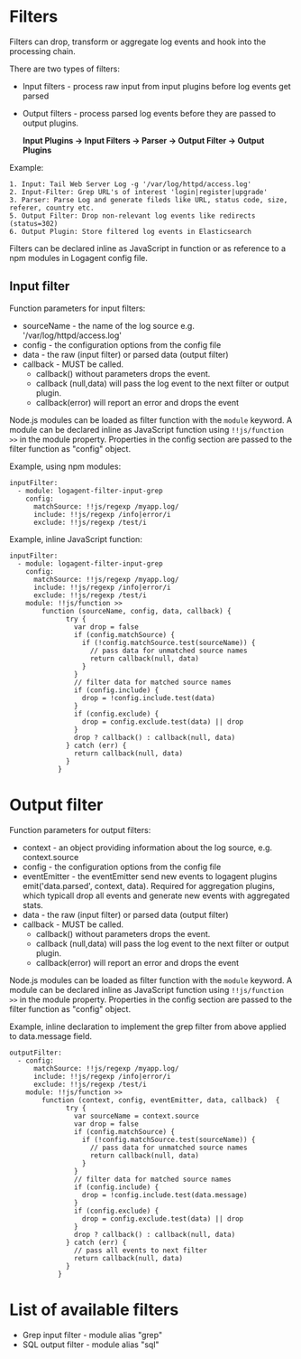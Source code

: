 # Filters

Filters can drop, transform or aggregate log events and hook into the processing chain. 

There are two types of filters:
- Input filters - process raw input from input plugins before log events get parsed
- Output filters - process parsed log events before they are passed to output plugins.


   __Input Plugins -> **Input Filters** -> Parser -> **Output Filter** -> Output Plugins__


Example: 
```
1. Input: Tail Web Server Log -g '/var/log/httpd/access.log'
2. Input-Filter: Grep URL's of interest 'login|register|upgrade'   
3. Parser: Parse Log and generate fileds like URL, status code, size, referer, country etc.
5. Output Filter: Drop non-relevant log events like redirects (status=302)
6. Output Plugin: Store filtered log events in Elasticsearch
```

Filters can be declared inline as JavaScript in function or as reference to a npm modules in Logagent config file. 

## Input filter

Function parameters for input filters:

- sourceName - the name of the log source e.g. '/var/log/httpd/access.log'
- config - the configuration options from the config file 
- data - the raw (input filter) or parsed data (output filter)
- callback - MUST be called. 
  - callback() without parameters drops the event. 
  - callback (null,data) will pass the log event to the next filter or output plugin. 
  - callback(error) will report an error and drops the event

Node.js modules can be loaded as filter function with the ```module``` keyword.
A module can be declared inline as JavaScript function using ```!!js/function >>``` in the module property. Properties in the config section are passed to the filter function as "config" object.

Example, using npm modules: 
```
inputFilter:
  - module: logagent-filter-input-grep
    config:
      matchSource: !!js/regexp /myapp.log/
      include: !!js/regexp /info|error/i
      exclude: !!js/regexp /test/i
```

Example, inline JavaScript function:

```
inputFilter:
  - module: logagent-filter-input-grep
    config:
      matchSource: !!js/regexp /myapp.log/
      include: !!js/regexp /info|error/i
      exclude: !!js/regexp /test/i
    module: !!js/function >> 
    	function (sourceName, config, data, callback) {
			  try {
			    var drop = false
			    if (config.matchSource) {
			      if (!config.matchSource.test(sourceName)) {
			        // pass data for unmatched source names
			        return callback(null, data)
			      }
			    }
			    // filter data for matched source names
			    if (config.include) {
			      drop = !config.include.test(data)
			    }
			    if (config.exclude) {
			      drop = config.exclude.test(data) || drop
			    }
			    drop ? callback() : callback(null, data)
			  } catch (err) {
			    return callback(null, data)
			  }
			}
```

# Output filter

Function parameters for output filters:

- context - an object providing information about the log source, e.g. context.source 
- config - the configuration options from the config file
- eventEmitter - the eventEmitter send new events to logagent plugins emit('data.parsed', context, data). Required for aggregation plugins, which typicall drop all events and generate new events with aggregated stats. 
- data - the raw (input filter) or parsed data (output filter)
- callback - MUST be called. 
  - callback() without parameters drops the event. 
  - callback (null,data) will pass the log event to the next filter or output plugin. 
  - callback(error) will report an error and drops the event

Node.js modules can be loaded as filter function with the ```module``` keyword.
A module can be declared inline as JavaScript function using ```!!js/function >>``` in the module property. Properties in the config section are passed to the filter function as "config" object.

Example, inline declaration to implement the grep filter from above applied to data.message field. 

```
outputFilter:
  - config:
      matchSource: !!js/regexp /myapp.log/
      include: !!js/regexp /info|error/i
      exclude: !!js/regexp /test/i
    module: !!js/function >> 
    	function (context, config, eventEmitter, data, callback)  {
			  try {
			    var sourceName = context.source
			    var drop = false
			    if (config.matchSource) {
			      if (!config.matchSource.test(sourceName)) {
			        // pass data for unmatched source names
			        return callback(null, data)
			      }
			    }
			    // filter data for matched source names
			    if (config.include) {
			      drop = !config.include.test(data.message)
			    }
			    if (config.exclude) {
			      drop = config.exclude.test(data) || drop
			    }
			    drop ? callback() : callback(null, data)
			  } catch (err) {
			    // pass all events to next filter
			    return callback(null, data)
			  }
			}
```

# List of available filters

- Grep input filter - module alias "grep"
- SQL output filter - module alias "sql"



